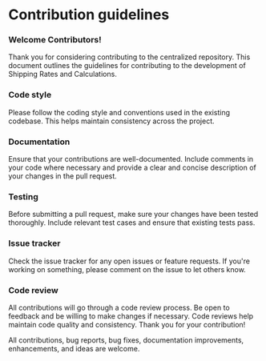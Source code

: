 # Contribution guidelines
### Welcome Contributors!
Thank you for considering contributing to the centralized repository. This document outlines the guidelines for contributing to the development of Shipping Rates and Calculations.
### Code style
Please follow the coding style and conventions used in the existing codebase. This helps maintain consistency across the project.
### Documentation
Ensure that your contributions are well-documented. Include comments in your code where necessary and provide a clear and concise description of your changes in the pull request.
### Testing
Before submitting a pull request, make sure your changes have been tested thoroughly. Include relevant test cases and ensure that existing tests pass.
### Issue tracker
Check the issue tracker for any open issues or feature requests. If you're working on something, please comment on the issue to let others know.
### Code review
All contributions will go through a code review process. Be open to feedback and be willing to make changes if necessary. Code reviews help maintain code quality and consistency.
Thank you for your contribution!

All contributions, bug reports, bug fixes, documentation improvements, enhancements, and ideas are welcome.
